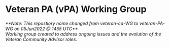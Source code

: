 # Veteran PA (vPA) Working Group

<h6>**Note: This repostiory name changed from veteran-ca-WG to veteran-PA-WG on 05Jun2022 @ 1455 UTC**
 
<br>
Working group created to address ongoing issues and the evolution of the Veteran Community Advisor roles.
